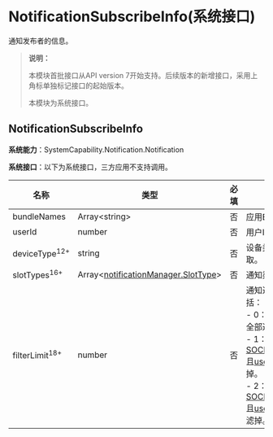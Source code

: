 # NotificationSubscribeInfo(系统接口)

通知发布者的信息。

> **说明：**
>
> 本模块首批接口从API version 7开始支持。后续版本的新增接口，采用上角标单独标记接口的起始版本。
>
> 本模块为系统接口。

## NotificationSubscribeInfo

**系统能力**：SystemCapability.Notification.Notification

**系统接口**：以下为系统接口，三方应用不支持调用。

| 名称                 | 类型                  |  必填 | 说明                                       |
| -------------------- | --------------------- | --- | ------------------------------------------ |
| bundleNames          | Array<string\>         | 否  | 应用Bundle名称。                              |
| userId               | number                | 否  | 用户ID。                                      |
| deviceType<sup>12+</sup>           | string                | 否  | 设备类型。根据[设备信息](../apis-basic-services-kit/js-apis-device-info.md)获取。                                    |
| slotTypes<sup>16+</sup>   | Array<[notificationManager.SlotType](js-apis-notificationManager.md#slottype)\>| 否  | 通知渠道类型。 |
| filterLimit<sup>18+</sup>   | number| 否  | 通知过滤范围。取值范围包括：<br>- 0：不进行任何过滤，订阅全部通知。 <br>- 1：将渠道类型为[SOCIAL_COMMUNICATION](js-apis-notificationManager.md#slottype)且[userInput](js-apis-inner-notification-notificationActionButton.md#notificationactionbutton)为空的通知过滤掉。<br>- 2：将渠道类型为[SOCIAL_COMMUNICATION](js-apis-notificationManager.md#slottype)且[userInput](js-apis-inner-notification-notificationActionButton.md#notificationactionbutton)不为空的通知过滤掉。|
